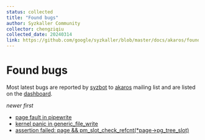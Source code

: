 ```yaml
---
status: collected
title: "Found bugs"
author: Syzkaller Community
collector: chengziqiu
collected_date: 20240314
link: https://github.com/google/syzkaller/blob/master/docs/akaros/found_bugs.md
---
```


# Found bugs

Most latest bugs are reported by [syzbot](/docs/syzbot.md) to
[akaros](https://groups.google.com/forum/#!searchin/akaros/syzbot)
mailing list and are listed on the [dashboard](https://syzkaller.appspot.com/akaros).

_newer first_

* [page fault in pipewrite](https://github.com/brho/akaros/issues/46)
* [kernel panic in generic_file_write](https://github.com/brho/akaros/issues/44)
* [assertion failed: page && pm_slot_check_refcnt(*page->pg_tree_slot)](https://github.com/brho/akaros/issues/42)
